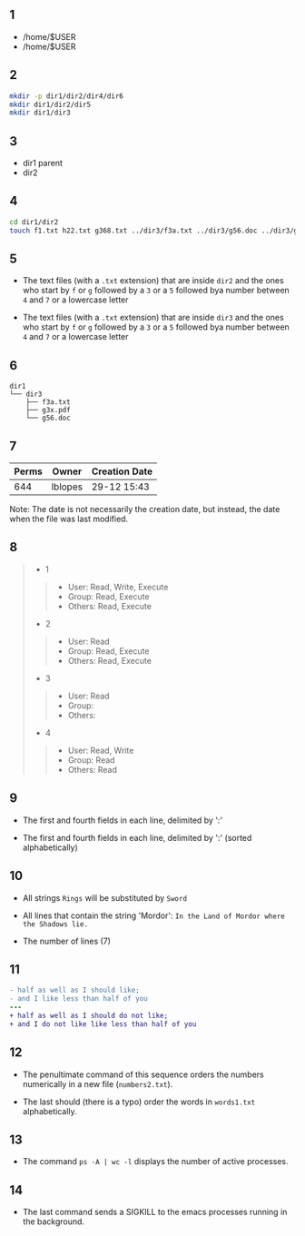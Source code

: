 ## 1
- /home/$USER
- /home/$USER

## 2

```bash
mkdir -p dir1/dir2/dir4/dir6
mkdir dir1/dir2/dir5
mkdir dir1/dir3
```

## 3
- dir1 parent
- dir2

## 4

```bash
cd dir1/dir2
touch f1.txt h22.txt g368.txt ../dir3/f3a.txt ../dir3/g56.doc ../dir3/g3x.pdf dir4/g23.doc
```

## 5

- The text files (with a `.txt` extension) that are inside `dir2` and the ones who start by `f` or `g` followed by a `3` or a `5` followed bya number between `4` and `7` or a lowercase letter

- The text files (with a `.txt` extension) that are inside `dir3` and the ones who start by `f` or `g` followed by a `3` or a `5` followed bya number between `4` and `7` or a lowercase letter


## 6 

```
dir1
└── dir3
    ├── f3a.txt
    ├── g3x.pdf
    └── g56.doc
```

## 7

| Perms        | Owner     | Creation Date |
|--------------|-----------|---------------|
| 644          | lblopes   | 29-12 15:43   |

Note: The date is not necessarily the creation date, but instead, the date when the file was last modified.

## 8

>- 1
>
>>    - User: Read, Write, Execute
>>    - Group: Read, Execute
>>    - Others: Read, Execute
>- 2
>
>>    - User: Read 
>>    - Group: Read, Execute
>>    - Others: Read, Execute
>- 3
>
>>    - User: Read
>>    - Group: 
>>    - Others: 
>- 4
>
>>    - User: Read, Write
>>    - Group: Read
>>    - Others: Read

## 9

- The first and fourth fields in each line, delimited by ':'

- The first and fourth fields in each line, delimited by ':' (sorted alphabetically)

## 10

- All strings `Rings` will be substituted by `Sword`

- All lines that contain the string 'Mordor': `In the Land of Mordor where the Shadows lie.`

- The number of lines (7)


## 11

```diff
- half as well as I should like;
- and I like less than half of you
---
+ half as well as I should do not like;
+ and I do not like like less than half of you
```

## 12

- The penultimate command of this sequence orders the numbers numerically in a new file (`numbers2.txt`).

- The last should (there is a typo) order the words in `words1.txt` alphabetically.

## 13

- The command `ps -A | wc -l` displays the number of active processes.

## 14

- The last command sends a SIGKILL to the emacs processes running in the background.